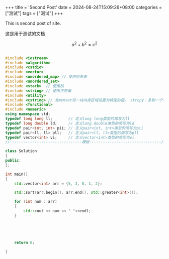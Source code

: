 +++
title = 'Second Post'
date = 2024-08-24T15:09:26+08:00
categories = ["测试"]
tags = ["测试"]
+++

This is second post of site.

这是用于测试的文档 

<div>

$$
a^2 + b^2 = c^2
$$

<div>


```cpp

#include <iostream>
#include <algorithm>
#include <cstdio>
#include <vector>
#include <unordered_map> // 使用哈希表
#include <unordered_set>
#include <stack>  // 使用栈
#include <string> // 使用字符串
#include <utility>
#include <cstring> // 有memset将一块内存区域设置为特定的值。 strcpy：复制一个字符串。strcat：连接两个字符串。strlen：获取字符串的长度。strcmp：比较两个字符串。
#include <functional>
#include <numeric>
using namespace std;
typedef long long ll;       // 定义long long类型的简写为ll
typedef long double ld;     // 定义long double类型的简写为ld
typedef pair<int, int> pii; // 定义pair<int, int>类型的简写为pii
typedef pair<ll, ll> pll;   // 定义pair<ll, ll>类型的简写为pll
typedef vector<int> vi;     // 定义vector<int>类型的简写为vi
//--------------------------------模板--------------------------------//

class Solution
{
public:
};

int main()
{
    std::vector<int> arr = {5, 3, 8, 1, 2};

    std::sort(arr.begin(), arr.end(), std::greater<int>());

    for (int num : arr)
    {
        std::cout << num << " "<<endl;
    }



    

    return 0;
    
}

```



